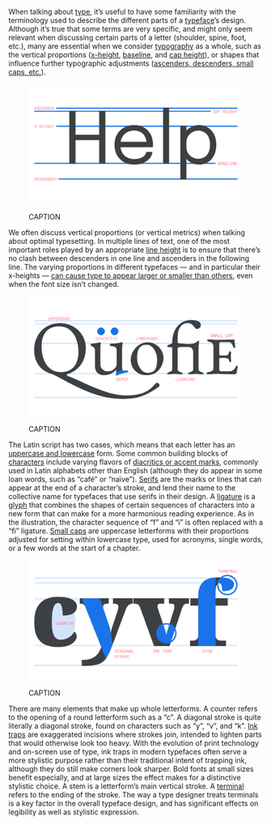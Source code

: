 
When talking about [type](INSERT_URL), it’s useful to have some familiarity with the terminology used to describe the different parts of a [typeface](INSERT_URL)’s design. Although it’s true that some terms are very specific, and might only seem relevant when discussing certain parts of a letter (shoulder, spine, foot, etc.), many are essential when we consider [typography](INSERT_URL) as a whole, such as the vertical proportions ([x-height](INSERT_URL), [baseline](INSERT_URL), and [cap height](INSERT_URL)), or shapes that influence further typographic adjustments ([ascenders, descenders, small caps, etc.](INSERT_URL)).

<figure>

![A type specimen with horizontal lines in the background, illustrating the font’s vertical metrics: ascender, cap height, x-height, baseline, descender.](images/an_overview_of_latin_type_anatomy_1.svg)
<figcaption>CAPTION</figcaption>

</figure>

We often discuss vertical proportions (or vertical metrics) when talking about optimal typesetting. In multiple lines of text, one of the most important roles played by an appropriate [line height](INSERT_URL) is to ensure that there’s no clash between descenders in one line and ascenders in the following line. The varying proportions in different typefaces — and in particular their x-heights — [can cause type to appear larger or smaller than others](INSERT_URL), even when the font size isn’t changed.

<figure>

![A type specimen with parts of the letterforms accentuated to highlight examples of uppercase and lowercase forms, a diacritic, a serif, a ligature, and a small cap.](images/an_overview_of_latin_type_anatomy_2.svg)
<figcaption>CAPTION</figcaption>

</figure>

The Latin script has two cases, which means that each letter has an [uppercase and lowercase](INSERT_URL) form. Some common building blocks of [characters](INSERT_URL) include varying flavors of [diacritics or accent marks](INSERT_URL), commonly used in Latin alphabets other than English (although they do appear in some loan words, such as “café” or “naïve”). [Serifs](INSERT_URL) are the marks or lines that can appear at the end of a character’s stroke, and lend their name to the collective name for typefaces that use serifs in their design. A [ligature](INSERT_URL) is a [glyph](INSERT_URL) that combines the shapes of certain sequences of characters into a new form that can make for a more harmonious reading experience. As in the illustration, the character sequence of “f” and “i” is often replaced with a “fi” ligature. [Small caps](INSERT_URL) are uppercase letterforms with their proportions adjusted for setting within lowercase type, used for acronyms, single words, or a few words at the start of a chapter.

<figure>

![A type specimen with parts of the letterforms accentuated to highlight examples of the counter, diagonal stroke, hairline, ink trap, terminal, and stem.](images/thumbnail.svg)
<figcaption>CAPTION</figcaption>

</figure>

There are many elements that make up whole letterforms. A counter refers to the opening of a round letterform such as a “c”. A diagonal stroke is quite literally a diagonal stroke, found on characters such as “y”, “v”, and “k”. [Ink traps](INSERT_URL) are exaggerated incisions where strokes join, intended to lighten parts that would otherwise look too heavy. With the evolution of print technology and on-screen use of type, ink traps in modern typefaces often serve a more stylistic purpose rather than their traditional intent of trapping ink, although they do still make corners look sharper. Bold fonts at small sizes benefit especially, and at large sizes the effect makes for a distinctive stylistic choice. A stem is a letterform’s main vertical stroke. A [terminal](INSERT_URL) refers to the ending of the stroke. The way a type designer treats terminals is a key factor in the overall typeface design, and has significant effects on legibility as well as stylistic expression.
